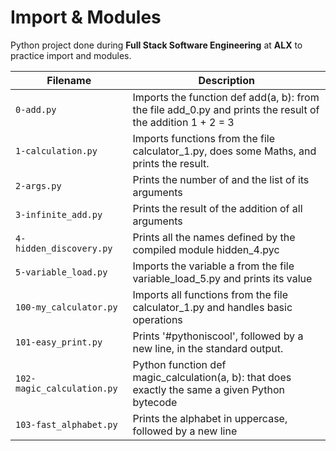 # Import & Modules
Python project done during **Full Stack Software Engineering** at **ALX** to practice import and modules.

| Filename | Description |
| -------- | ----------- |
| `0-add.py` | Imports the function def add(a, b): from the file add_0.py and prints the result of the addition 1 + 2 = 3 |
| `1-calculation.py` | Imports functions from the file calculator_1.py, does some Maths, and prints the result. |
| `2-args.py` | Prints the number of and the list of its arguments |
| `3-infinite_add.py` | Prints  the result of the addition of all arguments |
| `4-hidden_discovery.py` | Prints  all the names defined by the compiled module hidden_4.pyc |
| `5-variable_load.py` | Imports the variable a from the file variable_load_5.py and prints its value |
| `100-my_calculator.py` | Imports all functions from the file calculator_1.py and handles basic operations |
| `101-easy_print.py` | Prints '#pythoniscool', followed by a new line, in the standard output. |
| `102-magic_calculation.py` | Python function def magic_calculation(a, b): that does exactly the same a given Python bytecode |
| `103-fast_alphabet.py` | Prints the alphabet in uppercase, followed by a new line |
